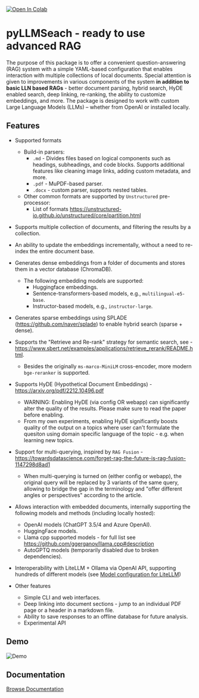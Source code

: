 [![Open In Colab](https://colab.research.google.com/assets/colab-badge.svg)](https://githubtocolab.com/snexus/llm-search/blob/main/notebooks/llmsearch_google_colab_demo.ipynb)

# pyLLMSeach - ready to use advanced RAG

The purpose of this package is to offer a convenient question-answering (RAG) system with a simple YAML-based configuration that enables interaction with multiple collections of local documents. Special attention is given to improvements in various components of the system **in addition to basic LLN based RAGs** - better document parsing, hybrid search, HyDE enabled search, deep linking, re-ranking, the ability to customize embeddings, and more. The package is designed to work with custom Large Language Models (LLMs) – whether from OpenAI or installed locally.

## Features

* Supported formats
    * Build-in parsers:
        * `.md` - Divides files based on logical components such as headings, subheadings, and code blocks. Supports additional features like cleaning image links, adding custom metadata, and more.
        * `.pdf` - MuPDF-based parser.
        * `.docx` - custom parser, supports nested tables.
    * Other common formats are supported by `Unstructured` pre-processor:
        * List of formats https://unstructured-io.github.io/unstructured/core/partition.html

* Supports multiple collection of documents, and filtering the results by a collection.

* An ability to update the embeddings incrementally, without a need to re-index the entire document base.

* Generates dense embeddings from a folder of documents and stores them in a vector database (ChromaDB).
  * The following embedding models are supported:
    * Huggingface embeddings.
    * Sentence-transformers-based models, e.g., `multilingual-e5-base`.
    * Instructor-based models, e.g., `instructor-large`.

* Generates sparse embeddings using SPLADE (https://github.com/naver/splade) to enable hybrid search (sparse + dense).

* Supports the "Retrieve and Re-rank" strategy for semantic search, see - https://www.sbert.net/examples/applications/retrieve_rerank/README.html.
    * Besides the originally `ms-marco-MiniLM` cross-encoder, more modern `bge-reranker` is supported.

* Supports HyDE (Hypothetical Document Embeddings) - https://arxiv.org/pdf/2212.10496.pdf
    * WARNING: Enabling HyDE (via config OR webapp) can significantly alter the quality of the results. Please make sure to read the paper before enabling.
    * From my own experiments, enabling HyDE significantly boosts quality of the output on a topics where user can't formulate the quesiton using domain specific language of the topic - e.g. when learning new topics.

* Support for multi-querying, inspired by `RAG Fusion` - https://towardsdatascience.com/forget-rag-the-future-is-rag-fusion-1147298d8ad1
    * When multi-querying is turned on (either config or webapp), the original query will be replaced by 3 variants of the same query, allowing to bridge the gap in the terminology and "offer different angles or perspectives" according to the article.

* Allows interaction with embedded documents, internally supporting the following models and methods (including locally hosted):
    * OpenAI models (ChatGPT 3.5/4 and Azure OpenAI).
    * HuggingFace models.
    * Llama cpp supported models - for full list see https://github.com/ggerganov/llama.cpp#description
    * AutoGPTQ models (temporarily disabled due to broken dependencies).

* Interoperability with LiteLLM + Ollama via OpenAI API, supporting hundreds of different models (see [Model configuration for LiteLLM](sample_templates/llm/litellm.yaml))

* Other features
    * Simple CLI and web interfaces.
    * Deep linking into document sections - jump to an individual PDF page or a header in a markdown file.
    * Ability to save responses to an offline database for future analysis.
    * Experimental API


## Demo

![Demo](https://github.com/snexus/llm-search/blob/5b76a8968fcdec9a23ad0836c5f18d6e269d08f9/media/llmsearch-demo-v2.gif)


## Documentation

[Browse Documentation](https://llm-search.readthedocs.io/en/latest/)


